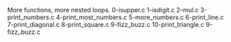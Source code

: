 More functions, more nested loops. 0-isupper.c 1-isdigit.c 2-mul.c 3-print_numbers.c 4-print_most_numbers.c 5-more_numbers.c 6-print_line.c 7-print_diagonal.c 8-print_square.c 9-fizz_buzz.c 10-print_triangle.c 9-fizz_buzz.c
